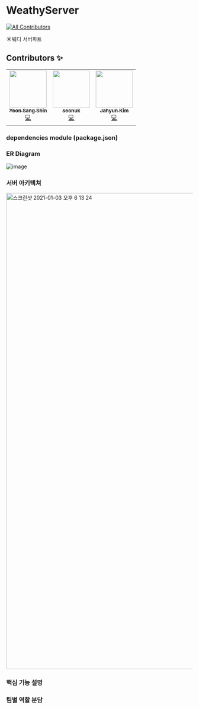 # WeathyServer
<!-- ALL-CONTRIBUTORS-BADGE:START - Do not remove or modify this section -->
[![All Contributors](https://img.shields.io/badge/all_contributors-3-blue.svg?style=flat-square)](#contributors-)
<!-- ALL-CONTRIBUTORS-BADGE:END -->
☀️웨디 서버파트

## Contributors ✨

<!-- ALL-CONTRIBUTORS-LIST:START - Do not remove or modify this section -->
<!-- prettier-ignore-start -->
<!-- markdownlint-disable -->
<table>
  <tr>
    <td align="center"><a href="https://github.com/yxxshin"><img src="https://avatars0.githubusercontent.com/u/63148508?v=4?s=100" width="100px;" alt=""/><br /><sub><b>Yeon Sang Shin</b></sub></a><br /><a href="https://github.com/TeamWeathy/WeathyServer/commits?author=yxxshin" title="Code">💻</a></td>
    <td align="center"><a href="https://github.com/seonuk"><img src="https://avatars3.githubusercontent.com/u/22928068?v=4?s=100" width="100px;" alt=""/><br /><sub><b>seonuk</b></sub></a><br /><a href="https://github.com/TeamWeathy/WeathyServer/commits?author=seonuk" title="Code">💻</a></td>
    <td align="center"><a href="https://github.com/dshyun0226"><img src="https://avatars3.githubusercontent.com/u/8098698?v=4?s=100" width="100px;" alt=""/><br /><sub><b>Jahyun Kim</b></sub></a><br /><a href="https://github.com/TeamWeathy/WeathyServer/commits?author=dshyun0226" title="Code">💻</a></td>
  </tr>
</table>

<!-- markdownlint-restore -->
<!-- prettier-ignore-end -->

<!-- ALL-CONTRIBUTORS-LIST:END -->

### dependencies module (package.json)


### ER Diagram
![image](https://user-images.githubusercontent.com/22928068/103475327-a4108280-4def-11eb-8d7b-0063b61ebb7b.png)


### 서버 아키텍쳐
<img width="1282" alt="스크린샷 2021-01-03 오후 6 13 24" src="https://user-images.githubusercontent.com/22928068/103475300-601d7d80-4def-11eb-98c9-c04ab3d90770.png">


### 핵심 기능 설명


### 팀별 역할 분담

